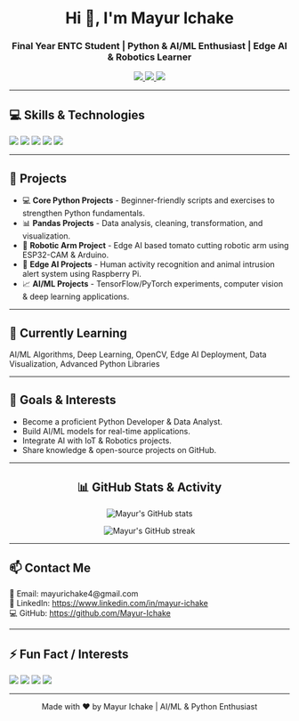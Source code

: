 <!-- ================== MAYUR ICHAKE GITHUB README ================== -->

<h1 align="center">Hi 👋, I'm Mayur Ichake</h1>
<h3 align="center">Final Year ENTC Student | Python & AI/ML Enthusiast | Edge AI & Robotics Learner</h3>

<p align="center">
  <a href="https://github.com/Mayur-Ichake">
    <img src="https://img.shields.io/badge/GitHub-Mayur--Ichake-181717?style=flat&logo=github" />
  </a>
  <a href="https://www.linkedin.com/in/mayur-ichake">
    <img src="https://img.shields.io/badge/LinkedIn-Mayur--Ichake-blue?style=flat&logo=linkedin" />
  </a>
  <a href="mayurichake4@gmail.com">
    <img src="https://img.shields.io/badge/Email-mayur@example.com-red?style=flat&logo=gmail" />
  </a>
</p>

---

<h2>💻 Skills & Technologies</h2>
<p>
  <img src="https://img.shields.io/badge/Python-3776AB?style=for-the-badge&logo=python&logoColor=white" />
  <img src="https://img.shields.io/badge/Pandas-150458?style=for-the-badge&logo=pandas&logoColor=white" />
  <img src="https://img.shields.io/badge/Numpy-013243?style=for-the-badge&logo=numpy&logoColor=white" />
  <img src="https://img.shields.io/badge/Arduino-D22228?style=for-the-badge&logo=arduino&logoColor=white" />
  <img src="https://img.shields.io/badge/ESP32-007396?style=for-the-badge&logo=espressif&logoColor=white" />
</p>

---

<h2>📂 Projects</h2>
<ul>
  <li>💻 <b>Core Python Projects</b> - Beginner-friendly scripts and exercises to strengthen Python fundamentals.</li>
  <li>📊 <b>Pandas Projects</b> - Data analysis, cleaning, transformation, and visualization.</li>
  <li>🤖 <b>Robotic Arm Project</b> - Edge AI based tomato cutting robotic arm using ESP32-CAM & Arduino.</li>
  <li>🧠 <b>Edge AI Projects</b> - Human activity recognition and animal intrusion alert system using Raspberry Pi.</li>
  <li>📈 <b>AI/ML Projects</b> - TensorFlow/PyTorch experiments, computer vision & deep learning applications.</li>
</ul>

---

<h2>🌱 Currently Learning</h2>
<p>
  AI/ML Algorithms, Deep Learning, OpenCV, Edge AI Deployment, Data Visualization, Advanced Python Libraries
</p>

---

<h2>🎯 Goals & Interests</h2>
<ul>
  <li>Become a proficient Python Developer & Data Analyst.</li>
  <li>Build AI/ML models for real-time applications.</li>
  <li>Integrate AI with IoT & Robotics projects.</li>
  <li>Share knowledge & open-source projects on GitHub.</li>
</ul>

---

<h2 align="center">📊 GitHub Stats & Activity</h2>

<p align="center">
  <img src="https://github-readme-stats.vercel.app/api?username=Mayur-Ichake&show_icons=true&theme=tokyonight&hide_border=true" alt="Mayur's GitHub stats" />
</p>

<p align="center">
  <img src="https://github-readme-streak-stats.herokuapp.com?user=Mayur-Ichake&theme=tokyonight&hide_border=true" alt="Mayur's GitHub streak" />
</p>

---

<h2>📫 Contact Me</h2>
<p>
  📧 Email: mayurichake4@gmail.com<br>
  🔗 LinkedIn: <a href="https://www.linkedin.com/in/mayur-ichake">https://www.linkedin.com/in/mayur-ichake</a><br>
  💻 GitHub: <a href="https://github.com/Mayur-Ichake">https://github.com/Mayur-Ichake</a>
</p>

---

<h2>⚡ Fun Fact / Interests</h2>
<p>
  <img src="https://img.shields.io/badge/Loves-Data_Analysis-orange?style=for-the-badge" />
  <img src="https://img.shields.io/badge/Loves-Deep_Learning-red?style=for-the-badge" />
  <img src="https://img.shields.io/badge/Enjoys-Robotics-blue?style=for-the-badge" />
  <img src="https://img.shields.io/badge/Excited_for_AI-Gradient?style=for-the-badge" />
</p>

---

<p align="center">
  Made with ❤️ by Mayur Ichake | AI/ML & Python Enthusiast
</p>
